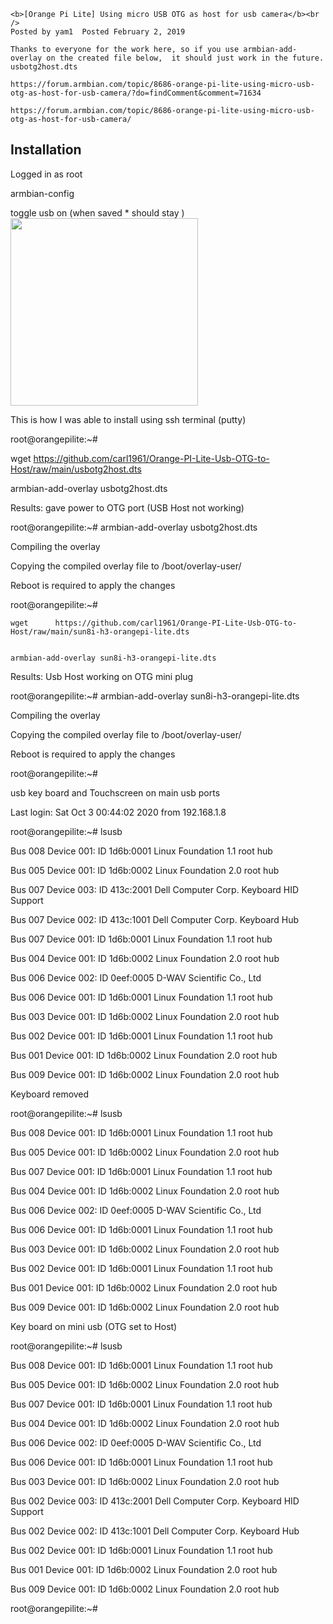 <p align="center">
  
    <b>[Orange Pi Lite] Using micro USB OTG as host for usb camera</b><br />
    Posted by yam1  Posted February 2, 2019   
	
	Thanks to everyone for the work here, so if you use armbian-add-overlay on the created file below,  it should just work in the future.               usbotg2host.dts  

    https://forum.armbian.com/topic/8686-orange-pi-lite-using-micro-usb-otg-as-host-for-usb-camera/?do=findComment&comment=71634
	
	https://forum.armbian.com/topic/8686-orange-pi-lite-using-micro-usb-otg-as-host-for-usb-camera/

</p>


## Installation

Logged in as root

armbian-config

toggle usb on (when saved * should stay )
<img width="300" height="300" src="https://github.com/carl1961/Orange-PI-Lite-Usb-OTG-to-Host/blob/main/usb.PNG">
 

 This is how I was able to install using ssh terminal (putty)
 
 root@orangepilite:~#

 wget    https://github.com/carl1961/Orange-PI-Lite-Usb-OTG-to-Host/raw/main/usbotg2host.dts

  armbian-add-overlay usbotg2host.dts
  
  
  Results: gave power to OTG port  (USB Host not working)
  
root@orangepilite:~# armbian-add-overlay usbotg2host.dts

Compiling the overlay

Copying the compiled overlay file to /boot/overlay-user/

Reboot is required to apply the changes

root@orangepilite:~#


    wget      https://github.com/carl1961/Orange-PI-Lite-Usb-OTG-to-Host/raw/main/sun8i-h3-orangepi-lite.dts


    armbian-add-overlay sun8i-h3-orangepi-lite.dts
	
	
	
Results:   Usb Host working on OTG mini plug

root@orangepilite:~# armbian-add-overlay sun8i-h3-orangepi-lite.dts

Compiling the overlay

Copying the compiled overlay file to /boot/overlay-user/

Reboot is required to apply the changes

root@orangepilite:~#

usb key board and Touchscreen on main usb ports

Last login: Sat Oct  3 00:44:02 2020 from 192.168.1.8

root@orangepilite:~# lsusb

Bus 008 Device 001: ID 1d6b:0001 Linux Foundation 1.1 root hub

Bus 005 Device 001: ID 1d6b:0002 Linux Foundation 2.0 root hub

Bus 007 Device 003: ID 413c:2001 Dell Computer Corp. Keyboard HID Support

Bus 007 Device 002: ID 413c:1001 Dell Computer Corp. Keyboard Hub

Bus 007 Device 001: ID 1d6b:0001 Linux Foundation 1.1 root hub

Bus 004 Device 001: ID 1d6b:0002 Linux Foundation 2.0 root hub

Bus 006 Device 002: ID 0eef:0005 D-WAV Scientific Co., Ltd

Bus 006 Device 001: ID 1d6b:0001 Linux Foundation 1.1 root hub

Bus 003 Device 001: ID 1d6b:0002 Linux Foundation 2.0 root hub

Bus 002 Device 001: ID 1d6b:0001 Linux Foundation 1.1 root hub

Bus 001 Device 001: ID 1d6b:0002 Linux Foundation 2.0 root hub

Bus 009 Device 001: ID 1d6b:0002 Linux Foundation 2.0 root hub

Keyboard removed


root@orangepilite:~# lsusb

Bus 008 Device 001: ID 1d6b:0001 Linux Foundation 1.1 root hub

Bus 005 Device 001: ID 1d6b:0002 Linux Foundation 2.0 root hub

Bus 007 Device 001: ID 1d6b:0001 Linux Foundation 1.1 root hub

Bus 004 Device 001: ID 1d6b:0002 Linux Foundation 2.0 root hub

Bus 006 Device 002: ID 0eef:0005 D-WAV Scientific Co., Ltd

Bus 006 Device 001: ID 1d6b:0001 Linux Foundation 1.1 root hub

Bus 003 Device 001: ID 1d6b:0002 Linux Foundation 2.0 root hub

Bus 002 Device 001: ID 1d6b:0001 Linux Foundation 1.1 root hub

Bus 001 Device 001: ID 1d6b:0002 Linux Foundation 2.0 root hub

Bus 009 Device 001: ID 1d6b:0002 Linux Foundation 2.0 root hub

Key board on mini usb (OTG set to Host)

root@orangepilite:~# lsusb

Bus 008 Device 001: ID 1d6b:0001 Linux Foundation 1.1 root hub

Bus 005 Device 001: ID 1d6b:0002 Linux Foundation 2.0 root hub

Bus 007 Device 001: ID 1d6b:0001 Linux Foundation 1.1 root hub

Bus 004 Device 001: ID 1d6b:0002 Linux Foundation 2.0 root hub

Bus 006 Device 002: ID 0eef:0005 D-WAV Scientific Co., Ltd

Bus 006 Device 001: ID 1d6b:0001 Linux Foundation 1.1 root hub

Bus 003 Device 001: ID 1d6b:0002 Linux Foundation 2.0 root hub

Bus 002 Device 003: ID 413c:2001 Dell Computer Corp. Keyboard HID Support

Bus 002 Device 002: ID 413c:1001 Dell Computer Corp. Keyboard Hub

Bus 002 Device 001: ID 1d6b:0001 Linux Foundation 1.1 root hub

Bus 001 Device 001: ID 1d6b:0002 Linux Foundation 2.0 root hub

Bus 009 Device 001: ID 1d6b:0002 Linux Foundation 2.0 root hub

root@orangepilite:~#



	
	
